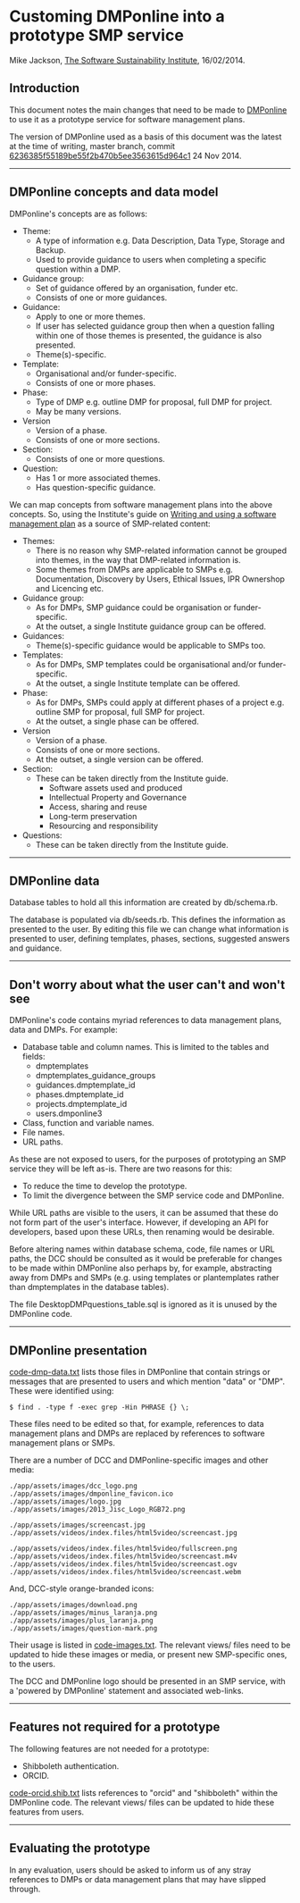 
# Customing DMPonline into a prototype SMP service

Mike Jackson, [The Software Sustainability Institute](http://www.software.ac.uk), 16/02/2014.

## Introduction

This document notes the main changes that need to be made to [DMPonline](https://github.com/DigitalCurationCentre/DMPonline_v4) to use it as a prototype service for software management plans.

The version of DMPonline used as a basis of this document was the latest at the time of writing, master branch, commit [6236385f55189be55f2b470b5ee3563615d964c1](https://github.com/DigitalCurationCentre/DMPonline_v4/commit/6236385f55189be55f2b470b5ee3563615d964c1) 24 Nov 2014.

---

## DMPonline concepts and data model

DMPonline's concepts are as follows:

* Theme:
  - A type of information e.g. Data Description, Data Type, Storage and Backup.
  - Used to provide guidance to users when completing a specific question within a DMP. 
* Guidance group:
  - Set of guidance offered by an organisation, funder etc.
  - Consists of one or more guidances.
* Guidance:
  - Apply to one or more themes.
  - If user has selected guidance group then when a question falling within one of those themes is presented, the guidance is also presented.
  - Theme(s)-specific. 
* Template:
  - Organisational and/or funder-specific.
  - Consists of one or more phases.
* Phase:
  - Type of DMP e.g. outline DMP for proposal, full DMP for project.
  - May be many versions.
* Version
  - Version of a phase.
  - Consists of one or more sections.
* Section:
  - Consists of one or more questions.
* Question:
  - Has 1 or more associated themes.
  - Has question-specific guidance.

We can map concepts from software management plans into the above concepts. So, using the Institute's guide on [Writing and using a software management plan](http://www.software.ac.uk/resources/guides/software-management-plans) as a source of SMP-related content:

* Themes:
  - There is no reason why SMP-related information cannot be grouped into themes, in the way that DMP-related information is.
  - Some themes from DMPs are applicable to SMPs e.g. Documentation, Discovery by Users, Ethical Issues, IPR Ownershop and Licencing etc.
* Guidance group:
  - As for DMPs, SMP guidance could be organisation or funder-specific.
  - At the outset, a single Institute guidance group can be offered.
* Guidances:
  - Theme(s)-specific guidance would be applicable to SMPs too.
* Templates:
  - As for DMPs, SMP templates could be organisational and/or funder-specific.
  - At the outset, a single Institute template can be offered.
* Phase:
  - As for DMPs, SMPs could apply at different phases of a project e.g. outline SMP for proposal, full SMP for project.
  - At the outset, a single phase can be offered.
* Version
  - Version of a phase.
  - Consists of one or more sections.
  - At the outset, a single version can be offered.
* Section:
  - These can be taken directly from the Institute guide.
    - Software assets used and produced
    - Intellectual Property and Governance
    - Access, sharing and reuse
    - Long-term preservation
    - Resourcing and responsibility
* Questions:
  - These can be taken directly from the Institute guide.

---

## DMPonline data

Database tables to hold all this information are created by db/schema.rb. 

The database is populated via db/seeds.rb. This defines the information as presented to the user. By editing this file we can change what information is presented to user, defining templates, phases, sections, suggested answers and guidance.

---

## Don't worry about what the user can't and won't see

DMPonline's code contains myriad references to data management plans, data and DMPs. For example:

* Database table and column names. This is limited to the tables and fields:
  - dmptemplates
  - dmptemplates_guidance_groups
  - guidances.dmptemplate_id
  - phases.dmptemplate_id
  - projects.dmptemplate_id
  - users.dmponline3
* Class, function and variable names.
* File names.
* URL paths.

As these are not exposed to users, for the purposes of prototyping an SMP service they will be left as-is. There are two reasons for this:

* To reduce the time to develop the prototype.
* To limit the divergence between the SMP service code and DMPonline.

While URL paths are visible to the users, it can be assumed that these do not form part of the user's interface. However, if developing an API for developers, based upon these URLs, then renaming would be desirable.

Before altering names within database schema, code, file names or URL paths, the DCC should be consulted as it would be preferable for changes to be made within DMPonline also perhaps by, for example, abstracting away from DMPs and SMPs (e.g. using templates or plantemplates rather than dmptemplates in the database tables).

The file DesktopDMPquestions_table.sql is ignored as it is unused by the DMPonline code.

---

## DMPonline presentation

[code-dmp-data.txt](./code-dmp-data.txt) lists those files in DMPonline that contain strings or messages that are presented to users and which mention "data" or "DMP". These were identified using:

    $ find . -type f -exec grep -Hin PHRASE {} \;

These files need to be edited so that, for example, references to data management plans and DMPs are replaced by references to software management plans or SMPs.

There are a number of DCC and DMPonline-specific images and other media:

    ./app/assets/images/dcc_logo.png
    ./app/assets/images/dmponline_favicon.ico
    ./app/assets/images/logo.jpg
    ./app/assets/images/2013_Jisc_Logo_RGB72.png

    ./app/assets/images/screencast.jpg
    ./app/assets/videos/index.files/html5video/screencast.jpg

    ./app/assets/videos/index.files/html5video/fullscreen.png
    ./app/assets/videos/index.files/html5video/screencast.m4v
    ./app/assets/videos/index.files/html5video/screencast.ogv
    ./app/assets/videos/index.files/html5video/screencast.webm

And, DCC-style orange-branded icons:

    ./app/assets/images/download.png
    ./app/assets/images/minus_laranja.png
    ./app/assets/images/plus_laranja.png
    ./app/assets/images/question-mark.png

Their usage is listed in [code-images.txt](./code-images.txt). The relevant views/ files need to be updated to hide these images or media, or present new SMP-specific ones, to the users.

The DCC and DMPonline logo should be presented in an SMP service, with a 'powered by DMPonline' statement and associated web-links.

---

## Features not required for a prototype

The following features are not needed for a prototype:

* Shibboleth authentication.
* ORCID.

[code-orcid.shib.txt](./code-orcid/shibb.txt) lists references to "orcid" and "shibboleth" within the DMPonline code. The relevant views/ files can be updated to hide these features from users.

---

## Evaluating the prototype 

In any evaluation, users should be asked to inform us of any stray references to DMPs or data management plans that may have slipped through.
